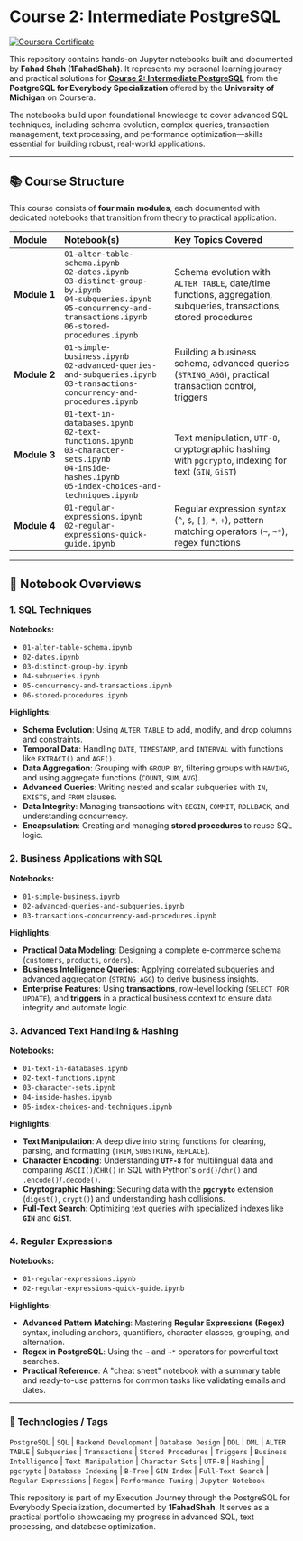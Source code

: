 # Course 2: Intermediate PostgreSQL
[![Coursera Certificate](https://img.shields.io/badge/Coursera-Certificate-blue?logo=coursera)](https://www.coursera.org/account/accomplishments/verify/WXWIF14TTCCU)

This repository contains hands-on Jupyter notebooks built and documented by **Fahad Shah (1FahadShah)**. It represents my personal learning journey and practical solutions for **[Course 2: Intermediate PostgreSQL](https://www.coursera.org/account/accomplishments/verify/WXWIF14TTCCU)** from the **PostgreSQL for Everybody Specialization**
offered by the **University of Michigan** on Coursera.

The notebooks build upon foundational knowledge to cover advanced SQL techniques, including schema evolution, complex queries, transaction management, text processing, and performance optimization—skills essential for building robust, real-world applications.

---

## 📚 Course Structure

This course consists of **four main modules**, each documented with dedicated notebooks that transition from theory to practical application.

| Module     | Notebook(s)                                                                                                                                                             | Key Topics Covered                                                                      |
| :--------- | :---------------------------------------------------------------------------------------------------------------------------------------------------------------------- | :-------------------------------------------------------------------------------------- |
| **Module&nbsp;1** | `01-alter-table-schema.ipynb`<br>`02-dates.ipynb`<br>`03-distinct-group-by.ipynb`<br>`04-subqueries.ipynb`<br>`05-concurrency-and-transactions.ipynb`<br>`06-stored-procedures.ipynb` | Schema evolution with `ALTER TABLE`, date/time functions, aggregation, subqueries, transactions, stored procedures |
| **Module&nbsp;2** | `01-simple-business.ipynb`<br>`02-advanced-queries-and-subqueries.ipynb`<br>`03-transactions-concurrency-and-procedures.ipynb`                                          | Building a business schema, advanced queries (`STRING_AGG`), practical transaction control, triggers         |
| **Module&nbsp;3** | `01-text-in-databases.ipynb`<br>`02-text-functions.ipynb`<br>`03-character-sets.ipynb`<br>`04-inside-hashes.ipynb`<br>`05-index-choices-and-techniques.ipynb`     | Text manipulation, `UTF-8`, cryptographic hashing with `pgcrypto`, indexing for text (`GIN`, `GiST`)       |
| **Module&nbsp;4** | `01-regular-expressions.ipynb`<br>`02-regular-expressions-quick-guide.ipynb`                                                                                        | Regular expression syntax (`^`, `$`, `[]`, `*`, `+`), pattern matching operators (`~`, `~*`), regex functions |

---

## 📓 Notebook Overviews

### 1. SQL Techniques
**Notebooks:**
* `01-alter-table-schema.ipynb`
* `02-dates.ipynb`
* `03-distinct-group-by.ipynb`
* `04-subqueries.ipynb`
* `05-concurrency-and-transactions.ipynb`
* `06-stored-procedures.ipynb`

**Highlights:**
* **Schema Evolution**: Using `ALTER TABLE` to add, modify, and drop columns and constraints.
* **Temporal Data**: Handling `DATE`, `TIMESTAMP`, and `INTERVAL` with functions like `EXTRACT()` and `AGE()`.
* **Data Aggregation**: Grouping with `GROUP BY`, filtering groups with `HAVING`, and using aggregate functions (`COUNT`, `SUM`, `AVG`).
* **Advanced Queries**: Writing nested and scalar subqueries with `IN`, `EXISTS`, and `FROM` clauses.
* **Data Integrity**: Managing transactions with `BEGIN`, `COMMIT`, `ROLLBACK`, and understanding concurrency.
* **Encapsulation**: Creating and managing **stored procedures** to reuse SQL logic.

### 2. Business Applications with SQL
**Notebooks:**
* `01-simple-business.ipynb`
* `02-advanced-queries-and-subqueries.ipynb`
* `03-transactions-concurrency-and-procedures.ipynb`

**Highlights:**
* **Practical Data Modeling**: Designing a complete e-commerce schema (`customers`, `products`, `orders`).
* **Business Intelligence Queries**: Applying correlated subqueries and advanced aggregation (`STRING_AGG`) to derive business insights.
* **Enterprise Features**: Using **transactions**, row-level locking (`SELECT FOR UPDATE`), and **triggers** in a practical business context to ensure data integrity and automate logic.

### 3. Advanced Text Handling & Hashing
**Notebooks:**
* `01-text-in-databases.ipynb`
* `02-text-functions.ipynb`
* `03-character-sets.ipynb`
* `04-inside-hashes.ipynb`
* `05-index-choices-and-techniques.ipynb`

**Highlights:**
* **Text Manipulation**: A deep dive into string functions for cleaning, parsing, and formatting (`TRIM`, `SUBSTRING`, `REPLACE`).
* **Character Encoding**: Understanding **`UTF-8`** for multilingual data and comparing `ASCII()`/`CHR()` in SQL with Python's `ord()`/`chr()` and `.encode()`/`.decode()`.
* **Cryptographic Hashing**: Securing data with the **`pgcrypto`** extension (`digest()`, `crypt()`) and understanding hash collisions.
* **Full-Text Search**: Optimizing text queries with specialized indexes like **`GIN`** and **`GiST`**.

### 4. Regular Expressions
**Notebooks:**
* `01-regular-expressions.ipynb`
* `02-regular-expressions-quick-guide.ipynb`

**Highlights:**
* **Advanced Pattern Matching**: Mastering **Regular Expressions (Regex)** syntax, including anchors, quantifiers, character classes, grouping, and alternation.
* **Regex in PostgreSQL**: Using the `~` and `~*` operators for powerful text searches.
* **Practical Reference**: A "cheat sheet" notebook with a summary table and ready-to-use patterns for common tasks like validating emails and dates.

---

### 🚀 Technologies / Tags
`PostgreSQL` | `SQL` | `Backend Development` | `Database Design` | `DDL` | `DML` | `ALTER TABLE` | `Subqueries` | `Transactions` | `Stored Procedures` | `Triggers` | `Business Intelligence` | `Text Manipulation` | `Character Sets` | `UTF-8` | `Hashing` | `pgcrypto` | `Database Indexing` | `B-Tree` | `GIN Index` | `Full-Text Search` | `Regular Expressions` | `Regex` | `Performance Tuning` | `Jupyter Notebook`

This repository is part of my Execution Journey through the PostgreSQL for Everybody Specialization, documented by **1FahadShah**.
It serves as a practical portfolio showcasing my progress in advanced SQL, text processing, and database optimization.
